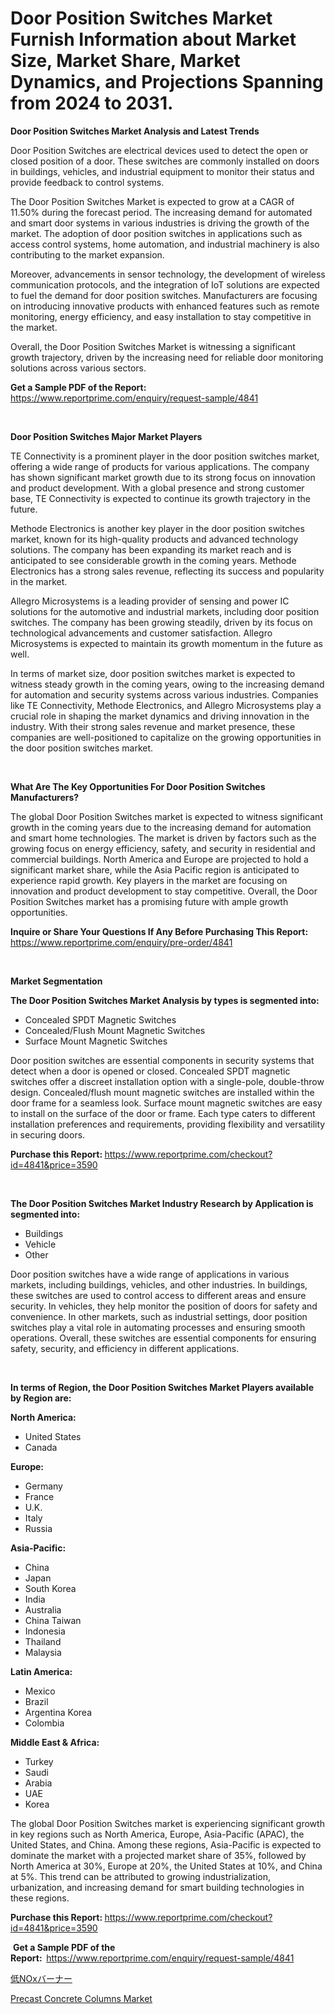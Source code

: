 <p><h1>Door Position Switches Market Furnish Information about Market Size, Market Share, Market Dynamics, and Projections Spanning from 2024 to 2031.</h1></p><p><strong>Door Position Switches Market Analysis and Latest Trends</strong></p>
<p><p>Door Position Switches are electrical devices used to detect the open or closed position of a door. These switches are commonly installed on doors in buildings, vehicles, and industrial equipment to monitor their status and provide feedback to control systems.</p><p>The Door Position Switches Market is expected to grow at a CAGR of 11.50% during the forecast period. The increasing demand for automated and smart door systems in various industries is driving the growth of the market. The adoption of door position switches in applications such as access control systems, home automation, and industrial machinery is also contributing to the market expansion.</p><p>Moreover, advancements in sensor technology, the development of wireless communication protocols, and the integration of IoT solutions are expected to fuel the demand for door position switches. Manufacturers are focusing on introducing innovative products with enhanced features such as remote monitoring, energy efficiency, and easy installation to stay competitive in the market.</p><p>Overall, the Door Position Switches Market is witnessing a significant growth trajectory, driven by the increasing need for reliable door monitoring solutions across various sectors.</p></p>
<p><strong>Get a Sample PDF of the Report:&nbsp;</strong> <a href="https://www.reportprime.com/enquiry/request-sample/4841">https://www.reportprime.com/enquiry/request-sample/4841</a></p>
<p>&nbsp;</p>
<p><strong>Door Position Switches Major Market Players</strong></p>
<p><p>TE Connectivity is a prominent player in the door position switches market, offering a wide range of products for various applications. The company has shown significant market growth due to its strong focus on innovation and product development. With a global presence and strong customer base, TE Connectivity is expected to continue its growth trajectory in the future.</p><p>Methode Electronics is another key player in the door position switches market, known for its high-quality products and advanced technology solutions. The company has been expanding its market reach and is anticipated to see considerable growth in the coming years. Methode Electronics has a strong sales revenue, reflecting its success and popularity in the market.</p><p>Allegro Microsystems is a leading provider of sensing and power IC solutions for the automotive and industrial markets, including door position switches. The company has been growing steadily, driven by its focus on technological advancements and customer satisfaction. Allegro Microsystems is expected to maintain its growth momentum in the future as well.</p><p>In terms of market size, door position switches market is expected to witness steady growth in the coming years, owing to the increasing demand for automation and security systems across various industries. Companies like TE Connectivity, Methode Electronics, and Allegro Microsystems play a crucial role in shaping the market dynamics and driving innovation in the industry. With their strong sales revenue and market presence, these companies are well-positioned to capitalize on the growing opportunities in the door position switches market.</p></p>
<p>&nbsp;</p>
<p><strong>What Are The Key Opportunities For Door Position Switches Manufacturers?</strong></p>
<p><p>The global Door Position Switches market is expected to witness significant growth in the coming years due to the increasing demand for automation and smart home technologies. The market is driven by factors such as the growing focus on energy efficiency, safety, and security in residential and commercial buildings. North America and Europe are projected to hold a significant market share, while the Asia Pacific region is anticipated to experience rapid growth. Key players in the market are focusing on innovation and product development to stay competitive. Overall, the Door Position Switches market has a promising future with ample growth opportunities.</p></p>
<p><strong>Inquire or Share Your Questions If Any Before Purchasing This Report:</strong> <a href="https://www.reportprime.com/enquiry/pre-order/4841">https://www.reportprime.com/enquiry/pre-order/4841</a></p>
<p>&nbsp;</p>
<p><strong>Market Segmentation</strong></p>
<p><strong>The Door Position Switches Market Analysis by types is segmented into:</strong></p>
<p><ul><li>Concealed SPDT Magnetic Switches</li><li>Concealed/Flush Mount Magnetic Switches</li><li>Surface Mount Magnetic Switches</li></ul></p>
<p><p>Door position switches are essential components in security systems that detect when a door is opened or closed. Concealed SPDT magnetic switches offer a discreet installation option with a single-pole, double-throw design. Concealed/flush mount magnetic switches are installed within the door frame for a seamless look. Surface mount magnetic switches are easy to install on the surface of the door or frame. Each type caters to different installation preferences and requirements, providing flexibility and versatility in securing doors.</p></p>
<p><strong>Purchase this Report:&nbsp;</strong><a href="https://www.reportprime.com/checkout?id=4841&price=3590">https://www.reportprime.com/checkout?id=4841&price=3590</a></p>
<p>&nbsp;</p>
<p><strong>The Door Position Switches Market Industry Research by Application is segmented into:</strong></p>
<p><ul><li>Buildings</li><li>Vehicle</li><li>Other</li></ul></p>
<p><p>Door position switches have a wide range of applications in various markets, including buildings, vehicles, and other industries. In buildings, these switches are used to control access to different areas and ensure security. In vehicles, they help monitor the position of doors for safety and convenience. In other markets, such as industrial settings, door position switches play a vital role in automating processes and ensuring smooth operations. Overall, these switches are essential components for ensuring safety, security, and efficiency in different applications.</p></p>
<p>&nbsp;</p>
<p><strong>In terms of Region, the Door Position Switches Market Players available by Region are:</strong></p>
<p>
    <p> <strong> North America: </strong>
        <ul>
            <li>United States</li>
            <li>Canada</li>
        </ul>
        </p> 
    <p> <strong> Europe: </strong>
        <ul>
            <li>Germany</li>
            <li>France</li>
            <li>U.K.</li>
            <li>Italy</li>
            <li>Russia</li>
        </ul>
        </p> 
    <p> <strong> Asia-Pacific: </strong>
        <ul>
            <li>China</li>
            <li>Japan</li>
            <li>South Korea</li>
            <li>India</li>
            <li>Australia</li>
            <li>China Taiwan</li>
            <li>Indonesia</li>
            <li>Thailand</li>
            <li>Malaysia</li>
        </ul>
        </p> 
    <p> <strong> Latin America: </strong>
        <ul>
            <li>Mexico</li>
            <li>Brazil</li>
            <li>Argentina Korea</li>
            <li>Colombia</li>
        </ul>
        </p> 
    <p> <strong> Middle East & Africa: </strong>
        <ul>
            <li>Turkey</li>
            <li>Saudi</li>
            <li>Arabia</li>
            <li>UAE</li>
            <li>Korea</li>
        </ul>
    </p>
    </p>
<p><p>The global Door Position Switches market is experiencing significant growth in key regions such as North America, Europe, Asia-Pacific (APAC), the United States, and China. Among these regions, Asia-Pacific is expected to dominate the market with a projected market share of 35%, followed by North America at 30%, Europe at 20%, the United States at 10%, and China at 5%. This trend can be attributed to growing industrialization, urbanization, and increasing demand for smart building technologies in these regions.</p></p>
<p><strong>Purchase this Report: </strong><a href="https://www.reportprime.com/checkout?id=4841&price=3590">https://www.reportprime.com/checkout?id=4841&price=3590</a></p>
<p>&nbsp;<strong>Get a Sample PDF of the Report:&nbsp;&nbsp;</strong><a href="https://www.reportprime.com/enquiry/request-sample/4841">https://www.reportprime.com/enquiry/request-sample/4841</a></p>
<p><strong></strong></p>
<p><p><a href="https://github.com/one-cool-chick/Market-Research-Report-List-1/blob/main/101949315427.md">低NOxバーナー</a></p><p><a href="https://glittery-fuchsia-86a.notion.site/Precast-Concrete-Columns-Market-Size-Furnishes-Valuable-Information-Encompassing-Market-Share-Marke-5b63124f398a48178c9188f8daabf2b6">Precast Concrete Columns Market</a></p></p>